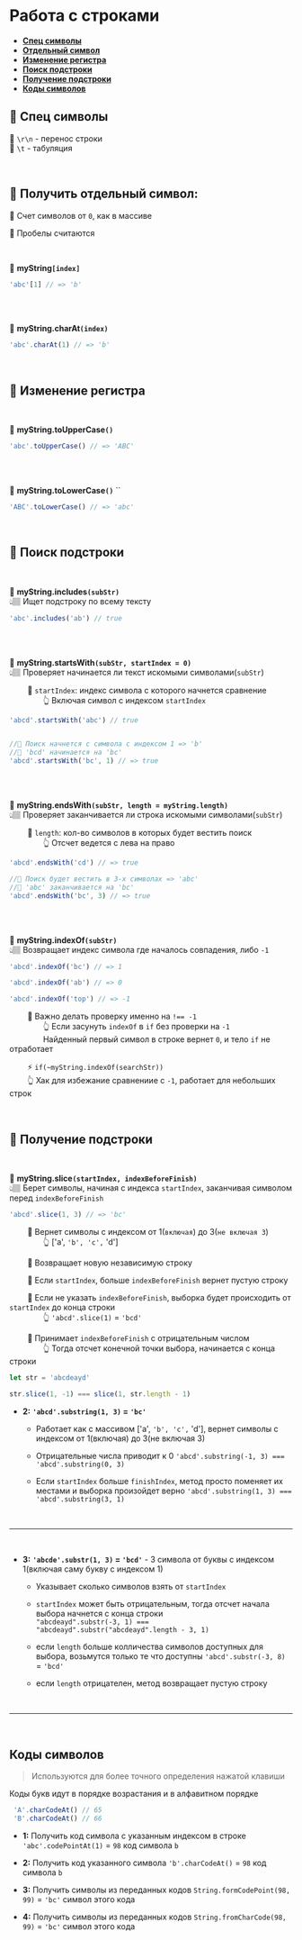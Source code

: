 # Работа с строками

* **<a href="#special-characters">Спец символы</a>**
* **<a href="#singl-symbol">Отдельный символ</a>**
* **<a href="#case">Изменение регистра</a>**
* **<a href="#search-string">Поиск подстроки</a>**
* **<a href="#get-string">Получение подстроки</a>**
* **<a href="#symbol-code">Коды символов</a>**

 ## 🚩 <a name="special-characters">Спец символы</a> 

🔹 `\r\n` - перенос строки  
🔹 `\t` - табуляция

<br>

## 🚩 **<a name="singl-symbol">Получить отдельный символ</a>**:

🔹 Счет символов от `0`, как в массиве  

🛑 Пробелы считаются

<br>

💠 **myString`[index]`**
```javascript
'abc'[1] // => 'b'
```  

<br><br>
   
💠 **myString.charAt`(index)`**  
```javascript
'abc'.charAt(1) // => 'b'
```

<br>
    
## 🚩 **<a name="case">Изменение регистра</a>**

<br>

💠 **myString.toUpperCase`()`**
```javascript
'abc'.toUpperCase() // => 'ABC'
```  

<br><br>

💠 **myString.toLowerCase`()`** ``  
```javascript
'ABC'.toLowerCase() // => 'abc'
```

<br>
    
## 🚩 **<a name="#search-string">Поиск подстроки</a>**

<br>

💠 **myString.includes`(subStr)`**  
👆🏽 Ищет подстроку по всему тексту
```javascript
'abc'.includes('ab') // true
```

<br><br>

💠 **myString.startsWith`(subStr, startIndex = 0)`**  
👆🏽 Проверяет начинается ли текст искомыми символами(`subStr`)

&emsp;&emsp; 🔹 `startIndex`: индекс символа с которого начнется сравнение  
&emsp;&emsp;&emsp;&emsp; 👆 Включая символ с индексом `startIndex`         
 
```javascript
'abcd'.startsWith('abc') // true


//🎯 Поиск начнется с символа с индексом 1 => 'b'
//🎯 'bcd' начинается на 'bc'
'abcd'.startsWith('bc', 1) // => true
```
<br><br>

💠 **myString.endsWith`(subStr, length = myString.length)`**  
👆🏽 Проверяет заканчивается ли строка искомыми символами(`subStr`)

&emsp;&emsp; 🔹 `length`: кол-во символов в которых будет вестить поиск  
&emsp;&emsp;&emsp;&emsp; 👆 Отсчет ведется с лева на право         

```javascript
'abcd'.endsWith('cd') // => true

//🎯 Поиск будет вестить в 3-x символах => 'abc'
//🎯 'abc' заканчивается на 'bc'
'abcd'.endsWith('bc', 3) // => true
```
   
<br><br>

💠 **myString.indexOf`(subStr)`**    
👆🏽 Возвращает индекс символа где началось совпадения, либо `-1`    
```javascript
'abcd'.indexOf('bc') // => 1

'abcd'.indexOf('ab') // => 0

'abcd'.indexOf('top') // => -1
```

&emsp;&emsp; 🛑 Важно делать проверку именно на `!== -1`  
&emsp;&emsp;&emsp;&emsp; 👆 Если засунуть `indexOf` в `if` без проверки на `-1`     
&emsp;&emsp;&emsp;&emsp; Найденный первый символ в строке вернет `0`, и тело `if` не отработает
   
&emsp;&emsp; ⚡ `if(~myString.indexOf(searchStr))`     
&emsp;&emsp; 👆 Хак для избежание сравнениие с `-1`, работает для небольших строк  

<br>

## 🚩 **<a name="#get-string">Получение подстроки</a>**

<br>

💠 **myString.slice`(startIndex, indexBeforeFinish)`**    
👆🏽 Берет символы, начиная с индекса `startIndex`, заканчивая символом перед `indexBeforeFinish`

```javascript
'abcd'.slice(1, 3) // => 'bc'
```

&emsp;&emsp; 🔹 Вернет символы с индексом от 1(`включая`) до 3(`не включая 3`)   
&emsp;&emsp;&emsp;&emsp; 👆 ['a', `'b', 'c',` 'd']   

&emsp;&emsp; 🔹 Возвращает новую независимую строку      

&emsp;&emsp; 🔹 Если `startIndex`, больше `indexBeforeFinish` вернет пустую строку   

&emsp;&emsp; 🔹 Если не указать `indexBeforeFinish`, выборка будет происходить от `startIndex` до конца строки   
&emsp;&emsp;&emsp;&emsp; 👆 `'abcd'.slice(1)` = `'bcd'`    

&emsp;&emsp; 🔹 Принимает `indexBeforeFinish` с отрицательным числом  
&emsp;&emsp;&emsp;&emsp; 👆 Тогда отсчет конечной точки выбора, начинается с конца строки
```javascript
let str = 'abcdeaуd'

str.slice(1, -1) === slice(1, str.length - 1)
```

      

* **2:** **`'abcd'.substring(1, 3)` = `'bc'`**
    
    * Работает как с массивом ['a', `'b', 'c',` 'd'], вернет символы с индексом от 1(включая) до 3(не включая 3)
    
    * Отрицательные числа приводит к 0 `'abcd'.substring(-1, 3) === 'abcd'.substring(0, 3)`
    
    * Если `startIndex` больше `finishIndex`, метод просто поменяет их местами и выборка произойдет верно `'abcd'.substring(1, 3) === 'abcd'.substring(3, 1)`

<br>    

---

<br>

* **3:** **`'abcde'.substr(1, 3)` = `'bcd'`** - 3 символа от буквы с индексом 1(включая саму букву с индексом 1)
    
    * Указывает сколько символов взять от `startIndex`
    
    * `startIndex` может быть отрицательным, тогда отсчет начала выбора начнется с конца строки   
    `"abcdeaуd".substr(-3, 1) === "abcdeaуd".substr("abcdeaуd".length - 3, 1)`
    
    * если `length` больше колличества символов доступных для выбора, возьмутся только те что доступны `'abcd'.substr(-3, 8)` = `'bcd'`
    
    * если `length` отрицателен, метод возвращает пустую строку
          
<br>    

---

<br>            
           
## **<a name="#symbol-code">Коды символов</a>**
> Используются для более точного определения нажатой клавиши 

Коды букв идут в порядке возрастания и в алфавитном порядке
```javascript
 'A'.charCodeAt() // 65
 'B'.charCodeAt() // 66
```

* **1:** Получить код символа с указанным индексом в строке `'abc'.codePointAt(1)` = `98` код символа `b`

* **2:** Получить код указанного символа `'b'.charCodeAt()` = `98` код символа `b`

* **3:** Получить символы из переданных кодов `String.formCodePoint(98, 99)` = `'bc'` символ этого кода 

* **4:** Получить символы из переданных кодов `String.fromCharCode(98, 99)` = `'bc'` символ этого кода 